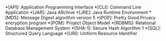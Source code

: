 *[API]: Application Programming Interface
*[CLI]: Command Line Application
*[JAR]: Java ARchive
*[JRE]: Java Runtime Environment
*[MD5]: Message Digest algorithm version 5
*[PGP]: Pretty Good Privacy encryption program
*[POM]: Project Object Model
*[RDBMS]: Relational Database Management System
*[SHA-1]: Secure Hash Algorithm 1
*[SQL]: Structured Query Language
*[URI]: Uniform Resource Identifier
